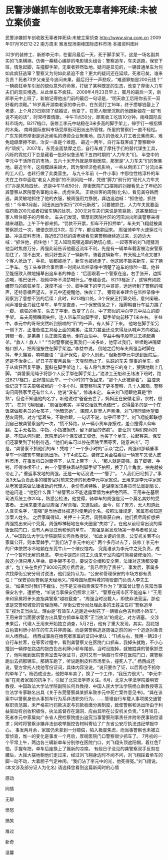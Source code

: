 # 民警涉嫌抓车创收致无辜者摔死续:未被立案侦查

民警涉嫌抓车创收致无辜者摔死续:未被立案侦查
http://www.sina.com.cn  2009年07月16日12:22  南方周末
案发现场南峰国际皮料市场 本报资料图片

32岁的装修工、新郎李元中，在蜜月最后一天，死于脚手架下。这是一场名副其实的飞来横祸，仿佛一幕精心编排的电影镜头组合：警察追车，车夫逃跑，保安下班，情急起脚，车撞脚手架，无辜者猝然坠地。疑问是显见的，一辆普通单车为何如此疯狂逃窜？警察又为何如此紧追不舍？更大的疑问还在延续，死者已矣，谁来负责？死者73岁父亲至今追问未果，最后归于一声悲叹，“难道罪魁是200元钱？”
一辆疯狂单车引发的貌似意外的命案，打破了某种既定的生态，改变了厚街人力车夫们的现实境遇，从此单车不疯狂。
2009年4月23日早上，蜜月的最后一天，新郎李元中上班了，新娘记得他出门前的最后一句话是，“明天收工后陪你去买一双好看的凉鞋。”
16岁离开湖南老家的李元中，在东莞打工16年，终于攒够钱娶上了老婆，上个月23日刚领了结婚证，他变了。在旁人眼里沉默的他跟新娘在一起“有说不完的话”，时常哼着情歌。
中午11点50分，距离收工吃饭10分钟。南峰国际皮料市场内，B217档口，装修工李元中站稳在3米多高的脚手架上，伸手钉一根招牌的木条。
南峰国际皮料市场受厚街河田派出所管辖，所里的警察们一直不轻松。广东东莞市厚街是远近闻名的港资企业聚集地，四方的低收入打工者云集而来，难免龃龉摩擦不断，治安一直是个难题。
最近一两年，自行车载客成了警察眼中的“顽疾”。2007年，东莞全面禁摩之后，自行车成了摩托手们的替代谋生工具，闪烁的霓虹灯下总是藏着一批好似鲁迅笔下五四时期的“人力车夫”们。
半空中的李元中干活所在的市场，五六十米开外就是厚街医院，那里是“人力车夫”们的聚集地。最近半年，这规模越来越大，因为受经济危机影响，一些从倒闭工厂分流出来的工人们，也转行做了此类营生。
与九十年前《一件小事》中那位性格淳朴的车夫在工作中面临“老女人跌倒”的不测风险一样，凭借“脚力”前行的“现代人力车夫们”亦是风险四伏。
还是中午11点50分，厚街医院门口摆摊的刘嫂看见上了年纪的龚警察从医院警务室跑出来，虎虎生风。
正欲拉客的周强(化名)，看见龚夺路而逃，龚灵敏地抓住了他的衣服，被周强用力挣脱，龚边追边喊：“抓住他，抓住他！”
今年3月起，河田派出所实行“200元新政”。只要被抓住，人力车夫就要面临罚款200元或者扣留车辆的处罚。200元对车夫们来说是笔巨款，这甚至超出一家人租住房子的月租金。
车夫们发现，管厚街医院片区的河田派出所龚警察来得越来越勤，上午下午都来抓，“罚款不开票，扣车不开扣押单”，车夫刘飞翔就被龚警察抓过一次，被便衣抓过3次，扣了车，都没能拿回来。
周强骑单车火速穿过马路，冲进皮料市场，靠近B213档的店老板看见龚警察继续追过来，边追边大喊：“抓住他，抓住他！”
无人知晓周强逃窜的确切心情，一起等客的刘飞翔猜测他当时焦虑万分，周强此前告诉他最近流年不利，先是有一辆单车载客被治安警察扣住了，领不出来，他只好去买了一辆新车。骑着这辆新车，有天晚上11点又被3个客人抢劫了，手机、钱都被抢了，新车也被掳走了。他这回不敢买新车，买了辆二手车。
包工头奉建合事后第一时间从监控录像中清楚了追车的惊险一幕。他甚至能细致入微地描摹出追车者的神态：
“后面跟着一个警察在追，右手张开，边挥边喊，嘴巴张开，视频中听不清楚喊什么。”奉建合说。
B213档近了，这辆有如脱缰野马的疯狂单车，速度不减一分。脚手架下的李元中哥哥，远远听到了警察的喊声，还特意循声望去。李元中还提醒他，快收工了。
旁观者奉建合在监控录像中观察到了意想不到的后续：此时，B213档口处，3个保安正打算交班，意兴阑珊，闻声准备全力截住单车，单车是直走，一个保安情急之下，抬脚朝自行车猛力踹了一脚。
疯狂的单车，失去了平衡，改变了方向，中了邪似的冲向李元中站立的脚手架。
车夫周强瞬间失控，连人带车压向脚手架，脚手架向前移了1米左右。
李益中，李元中的哥哥突然听到很响的“叭”的一声，有人掉了下来。
他站在脚手架另一侧下方，正准备递工具给上面的弟弟，注意力甚至还没来得及从喊声方向收回，转眼一看，是弟弟！头正面先着地，倒在血泊中。
李益中触电般奔过去抱起弟弟，“救人！救人！”
“当时警察就在离我们一米多处，他穿过我们，继续跑进隔壁档口抓人，把周强按住在脚手架边。”李益中说。
倒地之后的车夫周强当时脚在抖，拳头攥紧，喃喃自语：“菩萨保佑，那个人别死。”
但新郎李元中送到医院后，还是不治身亡。好日子在蜜月最后一天戛然而止了。失踪的车夫
肇事的单车，终于从疯狂回复平静，歪斜在脚手架边上。有人将气发泄在它的身上，狠狠地踹上几脚。
“龚警察用绳子将那个人反手绑在脚手架上。”油漆工王魁和王绪法下班时，路过B217档口，正好撞见此举，一个小时的午饭回来，“那个人还被绑着”。
监控录像记录下车夫周强被绑的一个多小时。龚警察叫来了更多警察，几十人围观。警察询问周强家里还有什么人，他说“没有”，惊魂未定。
车夫刘飞翔跟他算是“脸熟”，但也不知道他的名字，听他说过“爸爸去世了，妈妈还在安徽老家，农村，很穷”。
在刘飞翔眼里，“周强很老实，平常说话就有点结巴”。说得最多的是一个在饭店做服务员的女孩子，“他暗恋她”。
围观人群里人声鼎沸，刘飞翔同情地望着朋友周强，对方“低着头，不敢抬眼，一句话不说，似乎吓呆了”。刘飞翔旋即联想到自己被龚警察追的一次，“慌不择路，从一辆小货车身擦过，差点撞得人仰车翻，左手无名指、中指、小指被擦伤，留下醒目的伤疤”。
更让刘飞翔们郁闷的是，不知从何时起，医院里的4个保安嫌工资低，也买了个单车，拉起客来。保安们还享受到了特别待遇，“他们的车可以停在医院里面等客，随意进出”。可是，“龚警察不抓他们的车！凭啥？”
一个多小时的“示众”之后，周强和那辆肇事单车一同被警车带到派出所。下午4点左右，装修工黄金柱看见一辆警车又驶入皮料市场，在事发档口对面停下，从车上带下一人，“那人就是周强，戴了脚镣、手铐，吓得哆嗦不止，由一个警察扶着站到脚手架下拍照，换了几个角度，拍完就被带走了。”
重返事发地的周强，还是一句话没说——“懵了”。
“人我们已经抓了。”事发3天后负责此事的植警官对前来交涉的死者李元中家属说。王用来是李元中家属从老家请来做法律援助的代理人，身份有点特殊，是湖南省汉寿县司法局副局长，他追问道：“他犯什么罪？”植警官以不能透露案情为由拒绝回答。
王用来在基层司法系统工作20年，熟悉公检法，他觉得，骑单车的周强是另一个莫名其妙的受害者。
王用来要求面见周强了解真相，又遭拒绝。至今，除了警方，无人知道此人真实名字，“周强”是当地媒体报道时使用的化名。按照法律规定，家属有权知道涉案人姓名。
之后家属得知，关押三十天后，周强重获自由，他们费尽周折想把周强找出来问个究竟，周强却神秘地在车夫圈里“失踪”了。在他从前经常出没的厚街医院门口，没有人再见过他和他的单车。
“周强是案发现场第一参与者和见证人，”中国政法大学法学院副院长何兵教授说，“如此关键的信息，公安机关若不向家属公开，则本案棘手。”“我们沾了李元中的光”
两个多月过去了，装修工李元中的尸体依然冰冷地躺在东莞牛山一个殡仪馆内。
究竟谁该为李元中之死负责，成了一个暂时无解的悬念。
李元中是四川包工头请来干室内临时简易装修活的，“一般这小活只用人字梯，脚手架不多见，要说安全帽和安全带，法律对这活都没要求”，包工头在负担了9000元医疗费后说，“我已尽到了责任”。
事发后，家属多次找厚街公安分局讨说法，他们坚持认为，“公安和管理保安的市场方都有责任！”“保安协助警察是天经地义。”南峰国际皮料城的物管部门负责人李先生说，“如果当时我们不截住，岂不是又得指责保安不作为？”家属曾让警方告知当事保安名字，遭拒绝，“听说当事保安仍照常上班”。“警察在闹市区不能追车！”王用来和家属将矛头直指龚警察“越权截查”，“周强当时没载人，即使非法营运，那也该是交警和城管的管理范畴。”
厚街公安分局处理此事的王姓主任将“警察追单车”视为正当执法，理由是“有骑车人逃跑途中刮花了一辆银白色吉利牌小轿车”。
王用来曾当面要求警方出具警方抓单车载客“正当执法”的规定，对方语塞。
交涉未果后，代理人王用来开始独立调查，5月2日，他有了重大发现，其实，刮花银白色吉利牌小轿车的车夫并非周强，而是龚警察追逐周强之前的另一个追逐对象贵州人杨西成。
杨西成事后在给死者家属的证词中承认：“11点左右，我用一辆28寸自行车拉客，在等客过程中，看到龚警察又在医院门口抓车，我掉头就跑，不小心撞到一辆停在路边的银白色吉利牌小轿车尾部。当时没跑掉，就被姓龚的警察抓住了，他叫我到医院警务室去写保证书，这时又有一辆自行车停在医院门口，龚警察跑出去抓那辆车。那辆车跑了，听说跑到皮料市场里头，撞死人了。”
杨西成还说，警方曾托人找他写份证词，具体内容没说，“说只要作了证，以后再也不抓你的单车了”。杨西成没去，他把单车卖了，换了一个工作，“我压力很大”。“李元中案”在死者家属的抗争下，引起了北京法学界关注。6月，北京大学法学院姜明安教授、中国政法大学法学院副院长何兵教授、中国人民大学法学院杨立新教授等五位法学专家联名出具《关于东莞警察龚某抓车致李元中死亡案件意见书》。“龚在该案中以警察身份从事抓车行为系非法职务行为，……管理自行车载人事项属交通警察职责范围，未严格实行罚款决定与罚款收缴分离制度，致使警察和派出所由于利益驱动有创收积极性，执法监督存在漏洞，应由其所在公安机关负责。”
5月16日，死者李元中家属向广东省人民检察院提出追究当事警察刑事责任并附带民事赔偿请求；同时将警察涉嫌非法创收举报控告材料寄给了广东省公安厅执法违纪举报中心。
事发两月余，家属仍未拿到一分赔偿，陷入极度焦虑，而当事警察也未被立案侦查，惟一的变化是事发一个月后，厚街医院门口警察很少抓车了。
7月初的一个平常上午，两边各三辆新单车分别停在医院门口，刘飞翔头顶遮阳帽，着红色T恤，手握车把，单车后座换上了簇新的凉席。
有段日子没见的龚警察双手反剪在腰后，大摇大摆地朝他们走过来，经过刘飞翔身边时不闻不问，刘飞翔踩着单车的脚一动不动，大着胆子气定神闲。“我们沾了李元中的光，他死得冤。”刘飞翔说。
(本文涉及部分证人为化名)
请选择您看到这篇新闻时的心情

感动

同情

无聊

愤怒

搞笑

难过

新奇

温馨

